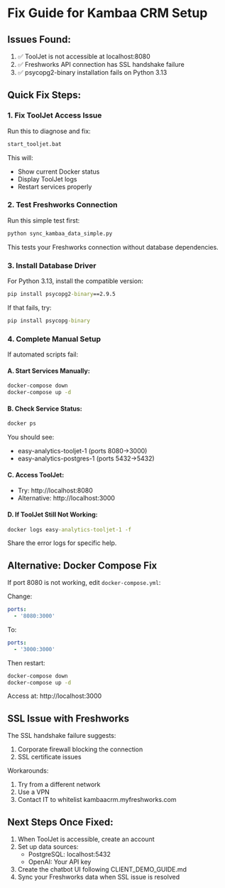 # Fix Guide for Kambaa CRM Setup

## Issues Found:
1. ✅ ToolJet is not accessible at localhost:8080
2. ✅ Freshworks API connection has SSL handshake failure
3. ✅ psycopg2-binary installation fails on Python 3.13

## Quick Fix Steps:

### 1. Fix ToolJet Access Issue

Run this to diagnose and fix:
```cmd
start_tooljet.bat
```

This will:
- Show current Docker status
- Display ToolJet logs
- Restart services properly

### 2. Test Freshworks Connection

Run this simple test first:
```cmd
python sync_kambaa_data_simple.py
```

This tests your Freshworks connection without database dependencies.

### 3. Install Database Driver

For Python 3.13, install the compatible version:
```cmd
pip install psycopg2-binary==2.9.5
```

If that fails, try:
```cmd
pip install psycopg-binary
```

### 4. Complete Manual Setup

If automated scripts fail:

#### A. Start Services Manually:
```cmd
docker-compose down
docker-compose up -d
```

#### B. Check Service Status:
```cmd
docker ps
```

You should see:
- easy-analytics-tooljet-1 (ports 8080->3000)
- easy-analytics-postgres-1 (ports 5432->5432)

#### C. Access ToolJet:
- Try: http://localhost:8080
- Alternative: http://localhost:3000

#### D. If ToolJet Still Not Working:
```cmd
docker logs easy-analytics-tooljet-1 -f
```

Share the error logs for specific help.

## Alternative: Docker Compose Fix

If port 8080 is not working, edit `docker-compose.yml`:

Change:
```yaml
ports:
  - '8080:3000'
```

To:
```yaml
ports:
  - '3000:3000'
```

Then restart:
```cmd
docker-compose down
docker-compose up -d
```

Access at: http://localhost:3000

## SSL Issue with Freshworks

The SSL handshake failure suggests:
1. Corporate firewall blocking the connection
2. SSL certificate issues

Workarounds:
1. Try from a different network
2. Use a VPN
3. Contact IT to whitelist kambaacrm.myfreshworks.com

## Next Steps Once Fixed:

1. When ToolJet is accessible, create an account
2. Set up data sources:
   - PostgreSQL: localhost:5432
   - OpenAI: Your API key
3. Create the chatbot UI following CLIENT_DEMO_GUIDE.md
4. Sync your Freshworks data when SSL issue is resolved 